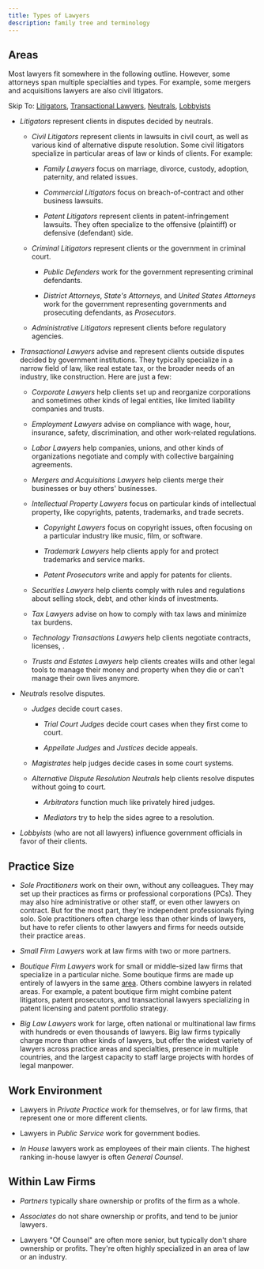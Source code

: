 ```yaml
---
title: Types of Lawyers
description: family tree and terminology
---
```


## Areas

Most lawyers fit somewhere in the following outline.  However, some attorneys span multiple specialties and types.  For example, some mergers and acquisitions lawyers are also civil litigators.

Skip To: [Litigators](#litigators), [Transactional Lawyers](#transactional-lawyers), [Neutrals](#neutrals), [Lobbyists](#lobbyists)

- <dfn id="litigators" markdown="1">Litigators</dfn> represent clients in disputes decided by neutrals.

  - <dfn id="civil-litigators" markdown="1">Civil Litigators</dfn> represent clients in lawsuits in civil court, as well as various kind of alternative dispute resolution.  Some civil litigators specialize in particular areas of law or kinds of clients.  For example:

    - <dfn id="family-lawyers" markdown="1">Family Lawyers</dfn> focus on marriage, divorce, custody, adoption, paternity, and related issues.

    - <dfn id="commercial-litigators" markdown="1">Commercial Litigators</dfn> focus on breach-of-contract and other business lawsuits.

    - <dfn id="patent-litigators" markdown="1">Patent Litigators</dfn> represent clients in patent-infringement lawsuits.  They often specialize to the offensive (plaintiff) or defensive (defendant) side.

  - <dfn id="criminal-litigators" markdown="1">Criminal Litigators</dfn> represent clients or the government in criminal court.

    - <dfn id="public-defenders" markdown="1">Public Defenders</dfn> work for the government representing criminal defendants.

    - <dfn id="district-attorneys" markdown="1">District Attorneys</dfn>, <dfn id="states-attorneys" markdown="1">State's Attorneys</dfn>, and <dfn id="united-states-attorneys" markdown="1">United States Attorneys</dfn> work for the government representing governments and prosecuting defendants, as <dfn id="prosecutors" markdown="1">Prosecutors</dfn>.

  - <dfn id="administrative-litigators" markdown="1">Administrative Litigators</dfn> represent clients before regulatory agencies.

- <dfn id="transactional-lawyers" markdown="1">Transactional Lawyers</dfn> advise and represent clients outside disputes decided by government institutions.  They typically specialize in a narrow field of law, like real estate tax, or the broader needs of an industry, like construction.  Here are just a few:

  - <dfn id="corporate-lawyers" markdown="1">Corporate Lawyers</dfn> help clients set up and reorganize corporations and sometimes other kinds of legal entities, like limited liability companies and trusts.

  - <dfn id="employment-lawyers" markdown="1">Employment Lawyers</dfn> advise on compliance with wage, hour, insurance, safety, discrimination, and other work-related regulations.

  - <dfn id="labor-lawyers" markdown="1">Labor Lawyers</dfn> help companies, unions, and other kinds of organizations negotiate and comply with collective bargaining agreements.

  - <dfn id="merges-and-acquisitions-lawyers" markdown="1">Mergers and Acquisitions Lawyers</dfn> help clients merge their businesses or buy others' businesses.

  - <dfn id="intellectual-property-lawyers" markdown="1">Intellectual Property Lawyers</dfn> focus on particular kinds of intellectual property, like copyrights, patents, trademarks, and trade secrets.

    - <dfn id="copyright-lawyers" markdown="1">Copyright Lawyers</dfn> focus on copyright issues, often focusing on a particular industry like music, film, or software.

    - <dfn id="trademark-lawyers" markdown="1">Trademark Lawyers</dfn> help clients apply for and protect trademarks and service marks.

    - <dfn id="patent-prosecutors" markdown="1">Patent Prosecutors</dfn> write and apply for patents for clients.

  - <dfn id="securities-lawyers" markdown="1">Securities Lawyers</dfn> help clients comply with rules and regulations about selling stock, debt, and other kinds of investments.

  - <dfn id="tax-lawyers" markdown="1">Tax Lawyers</dfn> advise on how to comply with tax laws and minimize tax burdens.

  - <dfn id="technology-transactions-lawyers" markdown="1">Technology Transactions Lawyers</dfn> help clients negotiate contracts, licenses, .

  - <dfn id="trusts-and-estates-lawyers" markdown="1">Trusts and Estates Lawyers</dfn> help clients creates wills and other legal tools to manage their money and property when they die or can't manage their own lives anymore.

- <dfn id="neutrals" markdown="1">Neutrals</dfn> resolve disputes.

  - <dfn id="judges" markdown="1">Judges</dfn> decide court cases.

    - <dfn id="trial-court-judges" markdown="1">Trial Court Judges</dfn> decide court cases when they first come to court.

    - <dfn id="appellate-judges" markdown="1">Appellate Judges</dfn> and <dfn id="justices" markdown="1">Justices</dfn> decide appeals.

  - <dfn id="magistrates" markdown="1">Magistrates</dfn> help judges decide cases in some court systems.

  - <dfn id="alternative-dispute-resolution-neutrals" markdown="1">Alternative Dispute Resolution Neutrals</dfn> help clients resolve disputes without going to court.

    - <dfn id="arbitrators" markdown="1">Arbitrators</dfn> function much like privately hired judges.

    - <dfn id="mediators" markdown="1">Mediators</dfn> try to help the sides agree to a resolution.

- <dfn id="lobbyists" markdown="1">Lobbyists</dfn> (who are not all lawyers) influence government officials in favor of their clients.

## Practice Size

- <dfn id="sole-practitioners" markdown="1">Sole Practitioners</dfn> work on their own, without any colleagues.  They may set up their practices as firms or professional corporations (PCs).  They may also hire administrative or other staff, or even other lawyers on contract.  But for the most part, they're independent professionals flying solo.  Sole practitioners often charge less than other kinds of lawyers, but have to refer clients to other lawyers and firms for needs outside their practice areas.

- <dfn id="small-firm-lawyers" markdown="1">Small Firm Lawyers</dfn> work at law firms with two or more partners.

- <dfn id="boutique-firm-lawyers">Boutique Firm Lawyers</dfn> work for small or middle-sized law firms that specialize in a particular niche.  Some boutique firms are made up entirely of lawyers in the same [area](#area).  Others combine lawyers in related areas.  For example, a patent boutique firm might combine patent litigators, patent prosecutors, and transactional lawyers specializing in patent licensing and patent portfolio strategy.

- <dfn id="big-law-lawyers" markdown="1">Big Law Lawyers</dfn> work for large, often national or multinational law firms with hundreds or even thousands of lawyers.  Big law firms typically charge more than other kinds of lawyers, but offer the widest variety of lawyers across practice areas and specialties, presence in multiple countries, and the largest capacity to staff large projects with hordes of legal manpower.

## Work Environment

- Lawyers in <dfn id="private-practice" markdown="1">Private Practice</dfn> work for themselves, or for law firms, that represent one or more different clients.

- Lawyers in <dfn id="public-service" markdown="1">Public Service</dfn> work for government bodies.

- <dfn id="in-house" markdown="1">In House</dfn> lawyers work as employees of their main clients.  The highest ranking in-house lawyer is often <dfn id="general-counsel" markdown="1">General Counsel</dfn>.

## Within Law Firms

- <dfn id="partners" markdown="1">Partners</dfn> typically share ownership or profits of the firm as a whole.

- <dfn id="associates" markdown="1">Associates</dfn> do not share ownership or profits, and tend to be junior lawyers.

- Lawyers "</dfn>Of Counsel</dfn>" are often more senior, but typically don't share ownership or profits.  They're often highly specialized in an area of law or an industry.

